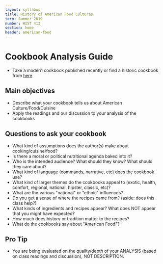 ```yaml
---
layout: syllabus
title: History of American Food Cultures
term: Summer 2019
number: HIST 413
section: home
header: american-food
---
```

# Cookbook Analysis Guide
- Take a modern cookbook published recently or find a historic cookbook from [here](https://babel.hathitrust.org/cgi/mb?c=1934413200;a=listis)

## Main objectives
- Describe what your cookbook tells us about American Culture/Food/Cuisine
- Apply the readings and our discussion to your analysis of the cookbooks

## Questions to ask your cookbook
  - What kind of assumptions does the author(s) make about cooking/cuisine/food?
  - Is there a moral or political nutritional agenda baked into it?
  - Who is the intended audience? What should they know? What should they care about?
  - What kind of language (commands, narrative, etc) does the cookbook use?
  - What kind of larger themes do the cookbooks appeal to (exotic, health, comfort, regional, national, hipster, classic, etc)?
  - What are the various "national" or "ethnic" influences?
  - Do you get a sense of where the recipes came from? (aside: does this class help?)
  - What kinds of ingredients and recipes appear? What does NOT appear that you might have expected?
  - How much does history or tradition matter to the recipes?
  - What do the cookbooks say about "American Food"?

## Pro Tip
  - You are being evaluated on the quality/depth of your ANALYSIS (based on class readings and discussion), NOT DESCRIPTION.
